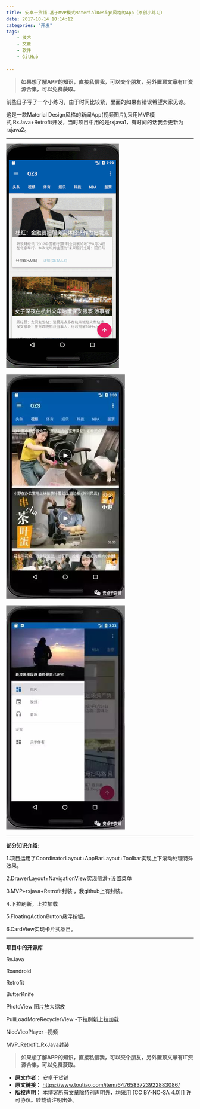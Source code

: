 ```yaml
---
title: 安卓干货铺-基于MVP模式MaterialDesign风格的App（原创小练习）
date: 2017-10-14 10:14:12
categories: "开发"
tags:
	- 技术
	- 文章
	- 软件
	- GitHub

---
```


> **如果想了解APP的知识，直接私信我，可以交个朋友，另外置顶文章有IT资源合集，可以免费获取。**

前些日子写了一个小练习，由于时间比较紧，里面的如果有错误希望大家见谅。

这是一款Material Design风格的新闻App(视频图片),采用MVP模式,RxJava+Retrofit开发，当时项目中用的是rxjava1，有时间的话我会更新为rxjava2。

--------------------

![安卓干货铺-基于MVP模式MaterialDesign风格的App（原创小练习）][-_MVP_MaterialDesign_App]

![安卓干货铺-基于MVP模式MaterialDesign风格的App（原创小练习）][-_MVP_MaterialDesign_App 1]

![安卓干货铺-基于MVP模式MaterialDesign风格的App（原创小练习）][-_MVP_MaterialDesign_App 2]

--------------------

**部分知识介绍:**

1.项目运用了CoordinatorLayout+AppBarLayout+Toolbar实现上下滚动处理特殊效果。

2.DrawerLayout+NavigationView实现侧滑+设置菜单

3.MVP+rxjava+Retrofit封装 ，我github上有封装。

4.下拉刷新，上拉加载

5.FloatingActionButton悬浮按钮。

6.CardView实现卡片式条目。

--------------------

**项目中的开源库**

RxJava

Rxandroid

Retrofit

ButterKnife

PhotoView 图片放大缩放

PullLoadMoreRecyclerView -下拉刷新上拉加载

NiceVieoPlayer -视频

MVP\_Retrofit\_RxJava封装

> **如果想了解APP的知识，直接私信我，可以交个朋友，另外置顶文章有IT资源合集，可以免费获取。**  
> 


[-_MVP_MaterialDesign_App]: static/resources/crawler/3MQM-IIEB-JFUY.gif
[-_MVP_MaterialDesign_App 1]: static/resources/crawler/UYFM-UB73-QBR2.jpg
[-_MVP_MaterialDesign_App 2]: static/resources/crawler/V7ZY-AUEZ-B3IA.jpg
 *  **原文作者：** 安卓干货铺
 *  **原文链接：** https://www.toutiao.com/item/6476583723922883086/
 *  **版权声明：** 本博客所有文章除特别声明外，均采用 [CC BY-NC-SA 4.0][] 许可协议。转载请注明出处。
